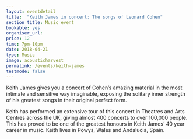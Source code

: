 ```yaml
---
layout: eventdetail
title:  "Keith James in concert: The songs of Leonard Cohen"
section_title: Music event
bookable: yes
organiser_url:
price: 12
time: 7pm-10pm
date: 2018-04-21
type: Music
image: acousticharvest
permalink: /events/keith-james
testmode: false
---
```


Keith James gives you a concert of Cohen’s amazing material in the most intimate and sensitive way imaginable, exposing the solitary inner strength of his greatest songs in their original perfect form.

Keith has performed an extensive tour of this concert in Theatres and Arts Centres across the UK, giving almost 400 concerts to over 100,000 people. This has proved to be one of the greatest honours in Keith James’ 40 year career in music. Keith lives in Powys, Wales and Andalucia, Spain.
